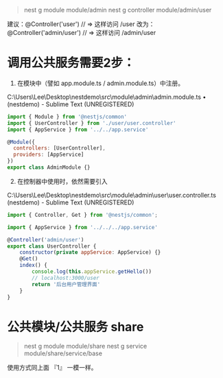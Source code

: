 > nest g module module/admin
> nest g controller module/admin/user

建议：@Controller('user')       // => 这样访问 /user
改为：@Controller('admin/user') // => 这样访问 /admin/user


# 调用公共服务需要2步：

1. 在模块中（譬如 app.module.ts / admin.module.ts）中注册。

C:\Users\Lee\Desktop\nestdemo\src\module\admin\admin.module.ts • (nestdemo) - Sublime Text (UNREGISTERED)

```JavaScript
import { Module } from '@nestjs/common'
import { UserController } from './user/user.controller'
import { AppService } from '../../app.service'

@Module({
  controllers: [UserController],
  providers: [AppService]
})
export class AdminModule {}

```

2. 在控制器中使用时，依然需要引入

C:\Users\Lee\Desktop\nestdemo\src\module\admin\user\user.controller.ts (nestdemo) - Sublime Text (UNREGISTERED)

```JavaScript
import { Controller, Get } from '@nestjs/common';

import { AppService } from '../../../app.service'

@Controller('admin/user')
export class UserController {
	constructor(private appService: AppService) {}
    @Get()
    index() {
    	console.log(this.appService.getHello())
        // localhost:3000/user
        return '后台用户管理界面'
    }
}
```

# 公共模块/公共服务 share

> nest g module module/share
> nest g service module/share/service/base

使用方式同上面 『1』  一模一样。

